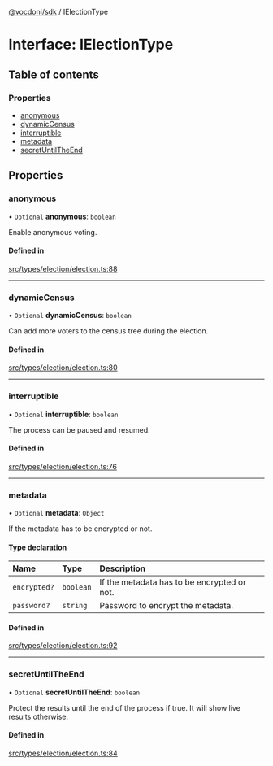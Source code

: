 [@vocdoni/sdk](/sdk) / IElectionType

# Interface: IElectionType

## Table of contents

### Properties

- [anonymous](IElectionType#anonymous)
- [dynamicCensus](IElectionType#dynamiccensus)
- [interruptible](IElectionType#interruptible)
- [metadata](IElectionType#metadata)
- [secretUntilTheEnd](IElectionType#secretuntiltheend)

## Properties

### anonymous

• `Optional` **anonymous**: `boolean`

Enable anonymous voting.

#### Defined in

[src/types/election/election.ts:88](https://github.com/vocdoni/vocdoni-sdk/blob/179c92b4cecfec787d968dc02b519f64ee15c5d3/src/types/election/election.ts#L88)

___

### dynamicCensus

• `Optional` **dynamicCensus**: `boolean`

Can add more voters to the census tree during the election.

#### Defined in

[src/types/election/election.ts:80](https://github.com/vocdoni/vocdoni-sdk/blob/179c92b4cecfec787d968dc02b519f64ee15c5d3/src/types/election/election.ts#L80)

___

### interruptible

• `Optional` **interruptible**: `boolean`

The process can be paused and resumed.

#### Defined in

[src/types/election/election.ts:76](https://github.com/vocdoni/vocdoni-sdk/blob/179c92b4cecfec787d968dc02b519f64ee15c5d3/src/types/election/election.ts#L76)

___

### metadata

• `Optional` **metadata**: `Object`

If the metadata has to be encrypted or not.

#### Type declaration

| Name | Type | Description |
| :------ | :------ | :------ |
| `encrypted?` | `boolean` | If the metadata has to be encrypted or not. |
| `password?` | `string` | Password to encrypt the metadata. |

#### Defined in

[src/types/election/election.ts:92](https://github.com/vocdoni/vocdoni-sdk/blob/179c92b4cecfec787d968dc02b519f64ee15c5d3/src/types/election/election.ts#L92)

___

### secretUntilTheEnd

• `Optional` **secretUntilTheEnd**: `boolean`

Protect the results until the end of the process if true. It will show live results otherwise.

#### Defined in

[src/types/election/election.ts:84](https://github.com/vocdoni/vocdoni-sdk/blob/179c92b4cecfec787d968dc02b519f64ee15c5d3/src/types/election/election.ts#L84)
